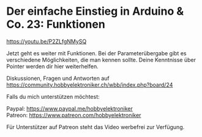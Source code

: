 # Der einfache Einstieg in Arduino & Co. 23: Funktionen
 
https://youtu.be/P2ZLfgNMySQ

Jetzt geht es weiter mit Funktionen. Bei der Parameterübergabe gibt es verschiedene Möglichkeiten, die man kennen sollte. Deine Kenntnisse über Pointer werden dir hier weiterhelfen.

Diskussionen, Fragen und Antworten auf 
https://community.hobbyelektroniker.ch/wbb/index.php?board/24

Falls du mich unterstützen möchtest:

Paypal: https://www.paypal.me/hobbyelektroniker<br>
Patreon: https://www.patreon.com/hobbyelektroniker

Für Unterstützer auf Patreon steht das Video werbefrei zur Verfügung.




